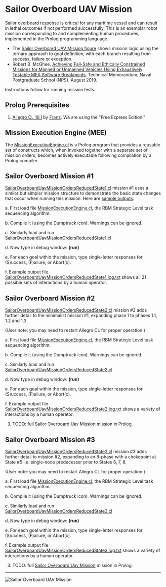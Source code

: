 # Sailor Overboard UAV Mission

Sailor overboard response is critical for any maritime vessel and can result in lethal outcomes if not performed successfully.  This is an exemplar robot mission corresponding to and complementing human procedures, implemented in the Prolog programming language.

* The [Sailor Overboard UAV Mission figure](SailorOverboardUavMission.2019Aug12b.png) shows mission logic using the ternary approach to goal definition, with each branch resulting from success, failure or exception.
* Robert B. McGhee, [Achieving Fail-Safe and Ethically Constrained Missions for Manned or Unmanned Vehicles Using Exhaustively Testable MEA Software Breakpoints](AchievingFailSafeEthicallyConstrainedMissionsUsingExhaustivelyTestableMeaSoftwareBreakpoints.pdf), Technical Memorandum, Naval Postgraduate School (NPS), August 2019.

Instructions follow for running mission tests.

## Prolog Prerequisites

1. [Allegro CL 10.1](https://franz.com/downloads/clp/survey) by [Franz](https://franz.com/downloads/clp/survey).  We are using the "Free Express Edition."

## Mission Execution Engine (MEE)

The [MissionExecutionEngine.cl](MissionExecutionEngine.cl) is a Prolog program that provides
a reusable set of constructs which, when invoked together with a separate set of 
mission orders, becomes actively executable following compilation by a Prolog compiler.

## Sailor Overboard Mission #1

[SailorOverboardUavMissionOrdersReducedState1.cl](SailorOverboardUavMissionOrdersReducedState1.cl) mission #1
uses a similar but simpler mission structure to demonstrate the basic state changes that occur
when running this mission.  Here are [sample outputs](SailorOverboardUavMissionOrdersReducedState.log.txt).

a. First load file [MissionExecutionEngine.cl](MissionExecutionEngine.cl), the RBM Strategic Level task sequencing algorithm.

b. Compile it (using the Dumptruck icon).  Warnings can be ignored.

c. Similarly load and run [SailorOverboardUavMissionOrdersReducedState1.cl](SailorOverboardUavMissionOrdersReducedState1.cl)

d. Now type in debug window: **(run)**

e. For each goal within the mission, type single-letter responses for (S)uccess, (F)ailure, or Abort(x).

f. Example output file [SailorOverboardUavMissionOrdersReducedState1.log.txt](SailorOverboardUavMissionOrdersReducedState1.log.txt) shows all 21 possible sets of interactions by a human operator.

## Sailor Overboard Mission #2
[SailorOverboardUavMissionOrdersReducedState2.cl](SailorOverboardUavMissionOrdersReducedState2.cl) mission #2
adds further detail to the minimalist mission #1, expanding phase 1 to phases 1.1, 1.2 and 1.3

(User note: you may need to restart Allegro CL for proper operation.)

a. First load file [MissionExecutionEngine.cl](MissionExecutionEngine.cl), the RBM Strategic Level task sequencing algorithm.

b. Compile it (using the Dumptruck icon).  Warnings can be ignored.

c. Similarly load and run [SailorOverboardUavMissionOrdersReducedState2.cl](SailorOverboardUavMissionOrdersReducedState2.cl)

d. Now type in debug window: **(run)**

e. For each goal within the mission, type single-letter responses for (S)uccess, (F)ailure, or Abort(x).

f. Example output file [SailorOverboardUavMissionOrdersReducedState2.log.txt](SailorOverboardUavMissionOrdersReducedState2.log.txt) shows a variety of interactions by a human operator.

3. TODO: full [Sailor Overboard Uav Mission](SailorOverboardUavMission.2019Aug12b.png) mission in Prolog.


## Sailor Overboard Mission #3
[SailorOverboardUavMissionOrdersReducedState3.cl](SailorOverboardUavMissionOrdersReducedState3.cl) mission #3
adds further detail to mission #2, expanding to an 8-phase with a chokepoint at State #5
i.e. single-node predecessor prior to States 6, 7, 8.

(User note: you may need to restart Allegro CL for proper operation.)

a. First load file [MissionExecutionEngine.cl](MissionExecutionEngine.cl), the RBM Strategic Level task sequencing algorithm.

b. Compile it (using the Dumptruck icon).  Warnings can be ignored.

c. Similarly load and run [SailorOverboardUavMissionOrdersReducedState3.cl](SailorOverboardUavMissionOrdersReducedState3.cl)

d. Now type in debug window: **(run)**

e. For each goal within the mission, type single-letter responses for (S)uccess, (F)ailure, or Abort(x).

f. Example output file [SailorOverboardUavMissionOrdersReducedState3.log.txt](SailorOverboardUavMissionOrdersReducedState3.log.txt) shows a variety of interactions by a human operator.

3. TODO: full [Sailor Overboard Uav Mission](SailorOverboardUavMission.2019Aug12b.png) mission in Prolog.

---

![Sailor Overboard UAV Mission](SailorOverboardUavMission.2019Aug12b.png "Sailor Overboard UAV Mission")
